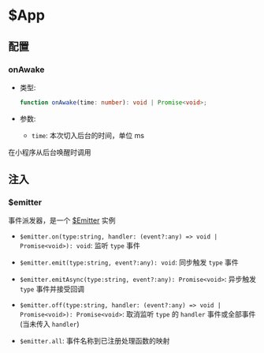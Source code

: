 # $App

## 配置

### onAwake

- 类型:

  ```ts
  function onAwake(time: number): void | Promise<void>;
  ```

- 参数:

  - `time`: 本次切入后台的时间，单位 ms

在小程序从后台唤醒时调用

## 注入

### $emitter

事件派发器，是一个 [$Emitter](./emitter.md) 实例

- `$emitter.on(type:string, handler: (event?:any) => void | Promise<void>): void`: 监听 `type` 事件

- `$emitter.emit(type:string, event?:any): void`: 同步触发 `type` 事件

- `$emitter.emitAsync(type:string, event?:any): Promise<void>`: 异步触发 `type` 事件并接受回调

- `$emitter.off(type:string, handler: (event?:any) => void | Promise<void>): Promise<void>`: 取消监听 `type` 的 `handler` 事件或全部事件 (当未传入 `handler`)

- `$emitter.all`: 事件名称到已注册处理函数的映射
